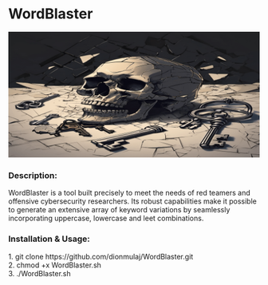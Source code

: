 # WordBlaster

![WordBlaster](https://github.com/dionmulaj/WordBlaster/blob/main/Banner-WordBlaser.png?raw=true)

<h3>Description:</h3>

WordBlaster is a tool built precisely to meet the needs of red teamers and offensive cybersecurity researchers. Its robust capabilities make it possible to generate an extensive array of keyword variations by seamlessly incorporating uppercase, lowercase and leet combinations. 

<h3>Installation & Usage:</h3>
1. git clone https://github.com/dionmulaj/WordBlaster.git<br>
2. chmod +x WordBlaster.sh<br>
3. ./WordBlaster.sh<br>
